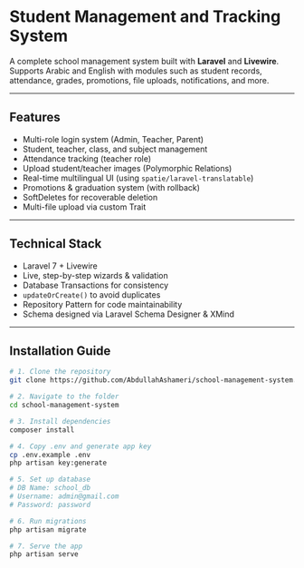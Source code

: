 # Student Management and Tracking System

A complete school management system built with **Laravel** and **Livewire**.  
Supports Arabic and English with modules such as student records, attendance, grades, promotions, file uploads, notifications, and more.

---

## Features

- Multi-role login system (Admin, Teacher, Parent)
- Student, teacher, class, and subject management
- Attendance tracking (teacher role)
- Upload student/teacher images (Polymorphic Relations)
- Real-time multilingual UI (using `spatie/laravel-translatable`)
- Promotions & graduation system (with rollback)
- SoftDeletes for recoverable deletion
- Multi-file upload via custom Trait

---

## Technical Stack

- Laravel 7 + Livewire
- Live, step-by-step wizards & validation
- Database Transactions for consistency
- `updateOrCreate()` to avoid duplicates
- Repository Pattern for code maintainability
- Schema designed via Laravel Schema Designer & XMind

---

## Installation Guide

```bash
# 1. Clone the repository
git clone https://github.com/AbdullahAshameri/school-management-system.git

# 2. Navigate to the folder
cd school-management-system

# 3. Install dependencies
composer install

# 4. Copy .env and generate app key
cp .env.example .env
php artisan key:generate

# 5. Set up database
# DB Name: school_db
# Username: admin@gmail.com
# Password: password

# 6. Run migrations
php artisan migrate

# 7. Serve the app
php artisan serve

